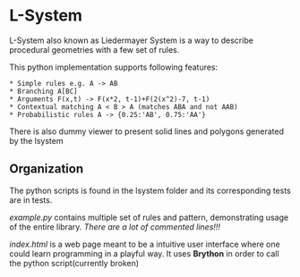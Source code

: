 # L-System
L-System also known as Liedermayer System is a way to describe procedural geometries with a few set of rules.

This python implementation supports following features:

    * Simple rules e.g. A -> AB
    * Branching A[BC]
    * Arguments F(x,t) -> F(x*2, t-1)+F(2(x^2)-7, t-1)
    * Contextual matching A < B > A (matches ABA and not AAB)
    * Probabilistic rules A -> {0.25:'AB', 0.75:'AA'}

There is also dummy viewer to present solid lines and polygons generated by the lsystem

## Organization
The python scripts is found in the lsystem folder and its corresponding tests are in tests.

_example.py_ contains multiple set of rules and pattern, demonstrating usage of the entire library. _There are a lot of commented lines!!!_

_index.html_ is a web page meant to be a intuitive user interface where one could learn programming in a playful way. It uses __Brython__ in order to call the python script(currently broken)